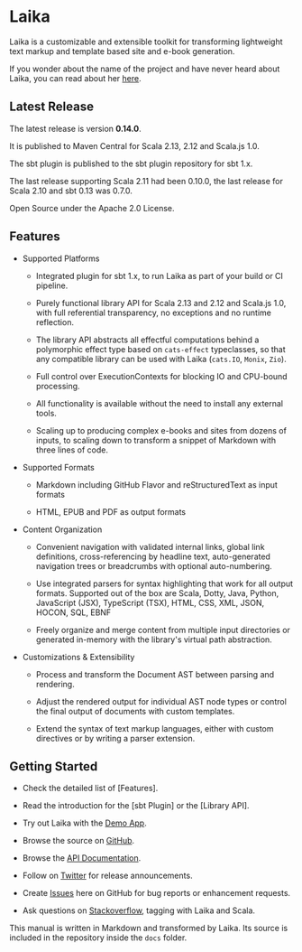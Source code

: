 
Laika
=====

Laika is a customizable and extensible toolkit for transforming lightweight text markup 
and template based site and e-book generation.

If you wonder about the name of the project and have never heard about Laika, 
you can read about her [here][laika-wikipedia].

[laika-wikipedia]: http://en.wikipedia.org/wiki/Laika


Latest Release
---------------

The latest release is version **0.14.0**.  

It is published to Maven Central for Scala 2.13, 2.12 and Scala.js 1.0.

The sbt plugin is published to the sbt plugin repository for sbt 1.x.

The last release supporting Scala 2.11 had been 0.10.0, 
the last release for Scala 2.10 and sbt 0.13 was 0.7.0.

Open Source under the Apache 2.0 License.


Features
--------

* Supported Platforms 
  
    * Integrated plugin for sbt 1.x, to run Laika as part of your build or CI pipeline.
    
    * Purely functional library API for Scala 2.13 and 2.12 and Scala.js 1.0, 
      with full referential transparency, no exceptions and no runtime reflection.
    
    * The library API abstracts all effectful computations behind a polymorphic effect type based on 
      `cats-effect` typeclasses, so that any compatible library can be used with Laika (`cats.IO`, `Monix`, `Zio`).
     
    * Full control over ExecutionContexts for blocking IO and CPU-bound processing.
    
    * All functionality is available without the need to install any external tools.
    
    * Scaling up to producing complex e-books and sites from dozens of inputs, 
      to scaling down to transform a snippet of Markdown with three lines of code.

* Supported Formats
  
    * Markdown including GitHub Flavor and reStructuredText as input formats
    
    * HTML, EPUB and PDF as output formats
    
* Content Organization

    * Convenient navigation with validated internal links, global link definitions, cross-referencing by headline text,
      auto-generated navigation trees or breadcrumbs with optional auto-numbering.
      
    * Use integrated parsers for syntax highlighting that work for all output formats. 
      Supported out of the box are Scala, Dotty, Java, Python, JavaScript (JSX), TypeScript (TSX), 
      HTML, CSS, XML, JSON, HOCON, SQL, EBNF
      
    * Freely organize and merge content from multiple input directories or generated in-memory 
      with the library's virtual path abstraction.
    
* Customizations & Extensibility

    * Process and transform the Document AST between parsing and rendering.
      
    * Adjust the rendered output for individual AST node types or control the final output of documents with custom templates. 
    
    * Extend the syntax of text markup languages, either with custom directives or by writing a parser extension.


Getting Started
---------------

* Check the detailed list of [Features].

* Read the introduction for the [sbt Plugin] or the [Library API].

* Try out Laika with the [Demo App].

* Browse the source on [GitHub].

* Browse the [API Documentation].

* Follow on [Twitter] for release announcements.

* Create [Issues] here on GitHub for bug reports or enhancement requests.

* Ask questions on [Stackoverflow], tagging with Laika and Scala.
 
This manual is written in Markdown and transformed by Laika. 
Its source is included in the repository inside the `docs` folder.


[Demo App]: http://planet42.org/
[GitHub]: https://github.com/planet42/Laika
[API Documentation]: ../api/laika/api/
[Twitter]: https://twitter.com/_planet42
[Issues]: https://github.com/planet42/Laika/issues
[Stackoverflow]: http://stackoverflow.com/questions/ask?tags=scala%2claika
